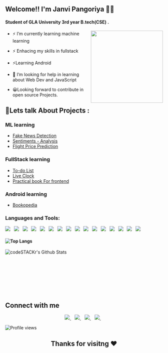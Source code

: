 ## Welcome!! I'm Janvi Pangoriya 👋:grinning:
#### Student of GLA University 3rd year B.tech(CSE) .
<img align='right' src="https://media.giphy.com/media/LmNwrBhejkK9EFP504/giphy.gif" width="230">

- ⚡ I’m currently learning machine learning
- ⚡ Enhacing my skills in fullstack
- ⚡Learning Android 
- 🤔 I’m looking for help in learning about Web Dev and JavaScript 

- :grinning:Looking forward to contribute in open source Projects.

## 💬Lets talk About Projects :
### ML learning
- [Fake News Detection](https://github.com/JanviPangoriya/FAKE_NEWS_DETECTION)<br>
- [Sentiments - Analysis](https://sentiments-analaysis.herokuapp.com/)
- [Flight Price Prediction](https://flight-price1.herokuapp.com/)

### FullStack learning
- [To-do List](https://janvipangoriya.github.io/FullStack_Assignment/practical/practical16.html) <br>
- [Live Clock](https://janvipangoriya.github.io/FullStack_Assignment/practical/practical17.html) <br>
- [Practical book For frontend](https://github.com/JanviPangoriya/FullStack_Assignment)

### Android learning
- [Bookopedia](https://github.com/JanviPangoriya/Book_finder_app_mini_project)<br>

### Languages and Tools:
<p>
    <img src="https://img.shields.io/badge/python%20-%2314354C.svg?&style=for-the-badge&logo=python&logoColor=white">&nbsp;&nbsp;
    <img src="https://img.shields.io/badge/java-%23ED8B00.svg?&style=for-the-badge&logo=java&logoColor=white">&nbsp;&nbsp;
    <img src="https://img.shields.io/badge/c%20-%2300599C.svg?&style=for-the-badge&logo=c&logoColor=white">&nbsp;&nbsp;
    <img src="https://img.shields.io/badge/html5%20-%23E34F26.svg?&style=for-the-badge&logo=html5&logoColor=white">&nbsp;&nbsp;
    <img src="https://img.shields.io/badge/css3%20-%231572B6.svg?&style=for-the-badge&logo=css3&logoColor=white">&nbsp;&nbsp;
    <img src="https://img.shields.io/badge/kotlin-%230095D5.svg?&style=for-the-badge&logo=kotlin&logoColor=white"/>&nbsp;&nbsp;
    <img src="https://img.shields.io/badge/javascript%20-%23323330.svg?&style=for-the-badge&logo=javascript&logoColor=%23F7DF1E">&nbsp;&nbsp;
    <img src="https://img.shields.io/badge/github%20-%23121011.svg?&style=for-the-badge&logo=github&logoColor=white">&nbsp;&nbsp;
    <img src="https://img.shields.io/badge/firebase%20-%23039BE5.svg?&style=for-the-badge&logo=firebase">&nbsp;&nbsp;
    <img src="https://img.shields.io/badge/mysql-%2300f.svg?&style=for-the-badge&logo=mysql&logoColor=white"/>&nbsp;&nbsp;
    <img src="https://img.shields.io/badge/Android-3DDC84?logo=android&logoColor=white&style=for-the-badge">&nbsp;&nbsp;
    <img src="https://img.shields.io/badge/Jupyter%20-%23F37626.svg?&style=for-the-badge&logo=Jupyter&logoColor=white">&nbsp;&nbsp;
    <img src="https://img.shields.io/badge/numpy%20-%23013243.svg?&style=for-the-badge&logo=numpy&logoColor=white">&nbsp;&nbsp;
    <img src="https://img.shields.io/badge/pandas%20-%23150458.svg?&style=for-the-badge&logo=pandas&logoColor=white">&nbsp;&nbsp;
    <img src="https://img.shields.io/badge/git%20-%23F05033.svg?&style=for-the-badge&logo=git&logoColor=white"/>&nbsp;&nbsp;
    <img src="https://img.shields.io/badge/heroku%20-%23430098.svg?&style=for-the-badge&logo=heroku&logoColor=white"/>&nbsp;&nbsp;
</p>

#### ![Top Langs](https://github-readme-stats.vercel.app/api/top-langs/?username=JanviPangoriya&show_icons=true)
 <img align="left" alt="codeSTACKr's Github Stats" src="https://github-readme-stats.codestackr.vercel.app/api?username=JanviPangoriya&show_icons=true&hide_border=true" />
<br>
<br>
<br>
<br><br><br><br><br>

## Connect with me
<p align='center'>
  <a href="mailto:janviguptaji2001@gmail.com">
    <img src="https://img.shields.io/badge/gmail-D14836?&style=for-the-badge&logo=gmail&logoColor=white" />
  </a>&nbsp;&nbsp;
  <a href="https://www.linkedin.com/in/janvi-pangoriya-a398b3194//">
    <img src="https://img.shields.io/badge/linkedin-%230077B5.svg?&style=for-the-badge&logo=linkedin&logoColor=white" />
  </a>&nbsp;&nbsp;
  <a href="https://www.instagram.com/_miss_janvi_0703/">
    <img src="https://img.shields.io/badge/instagram-%23E4405F.svg?&style=for-the-badge&logo=instagram&logoColor=white" /> 
  </a>&nbsp;&nbsp;
    <a href="https://www.hackerrank.com/_181500292/">
    <img src="https://img.shields.io/badge/-Hackerrank-2EC866?style=for-the-badge&logo=HackerRank&logoColor=white"/>
    </a>&nbsp;&nbsp;
</p>      

![Profile views](https://gpvc.arturio.dev/JanviPangoriya)
## <p align="center">Thanks for visitng ❤</p>

  
